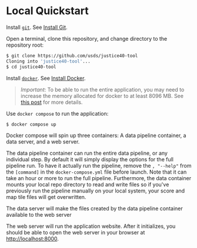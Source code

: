 # Local Quickstart

Install [`git`](https://git-scm.com/). See [Install Git](INSTALLATION.md#install-git).

Open a terminal, clone this repository, and change directory to the repository root:

```sh
$ git clone https://github.com/usds/justice40-tool
Cloning into 'justice40-tool'...
$ cd justice40-tool
```

Install [`docker`](https://docs.docker.com/get-docker/). See [Install Docker](INSTALLATION.md#install-docker).

> _Important_: To be able to run the entire application, you may need to increase the memory allocated for docker to at least 8096 MB. See [this post](https://stackoverflow.com/a/44533437) for more details.

Use `docker compose` to run the application:

```sh
$ docker compose up
```
Docker compose will spin up three containers: A data pipeline container, a data server, and a web server. 

The data pipeline container can run the entire data pipeline, or any individual step. By default it will simply display the options for the full pipeline run. To have it actually run the pipeline, remove the `, "--help"` from the `[command]` in the `docker-compose.yml` file before launch. Note that it can take an hour or more to run the full pipeline. Furthermore, the data container mounts your local repo directory to read and write files so if you've previously run the pipeline manually on your local system, your score and map tile files will get overwritten.

The data server will make the files created by the data pipeline container available to the web server

The web server will run the application website. After it initializes, you should be able to open the web server in your browser at [http://localhost:8000](http://localhost:8000).